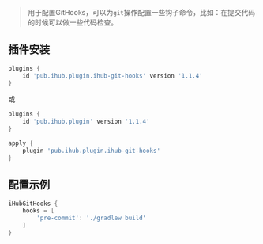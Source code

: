 > 用于配置GitHooks，可以为`git`操作配置一些钩子命令，比如：在提交代码的时候可以做一些代码检查。

## 插件安装

```groovy
plugins {
    id 'pub.ihub.plugin.ihub-git-hooks' version '1.1.4'
}
```

或

```groovy
plugins {
    id 'pub.ihub.plugin' version '1.1.4'
}

apply {
    plugin 'pub.ihub.plugin.ihub-git-hooks'
}
```

## 配置示例

```groovy
iHubGitHooks {
    hooks = [
        'pre-commit': './gradlew build'
    ]
}
```